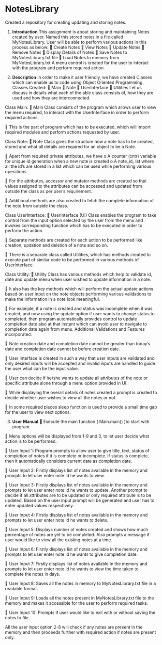 # NotesLibrary
Created a repository for creating updating and storing notes.
1.	**Introduction**
This assignment is about storing and maintaining Notes created by user. Named this stored notes in a file called MyNotesLibrary.
User will be able to perform various actions in this process as below:
	Create Notes
	View Notes
	Update Notes
	Remove Notes
	Display Details of Notes
	Save Notes to MyNotesLibrary.txt file
	Load Notes to memory from MyNotesLibrary.txt
A menu control is created for the user to interact with the program and perform required action.

2.	**Description**
In order to make it user friendly, we have created Classes which can enable us to code using Object Oriented Programming.
Classes Created:
	Main
	Note
	UserInterface
	Utilities
Let us discuss in details what each of the able class consists of, how they are used and how they are interconnected.

Class Main:
	Main Class consists of the program which allows user to view the menu required, to interact with the UserInterface in order to perform required actions.

	This is the part of program which has to be executed, which will import required modules and perform actions requested by user.  

Class Note:
	Note Class gives the structure how a note has to be created, stored and what all details are required for an object to be a Note.

	Apart from required private attributes, we have 
o	A counter (cntr) variable for unique id generation when a new note is created
o	A note_id_list where all the id’s are stored in a list which can be used while performing various operations.

	For the attributes, accessor and mutator methods are created so that values assigned to the attributes can be accessed and updated from outside the class as per user’s requirement.

	Additional methods are also created to fetch the complete information of the note from outside the class.

Class UserInterface:
	UserInterface (UI) Class enables the program to take control from the input option selected by the user from the menu and invokes corresponding function which has to be executed in order to perform the action.

	Separate methods are created for each action to be performed like creation, updation and deletion of a note and so on.

	There is a separate class called Utilities, which has methods created to execute part of similar code to be performed in various methods of UserInterface.

Class Utility:
	Utility Class has various methods which help to validate id, date and update menu when user wished to update information in a note.

	It also has the key methods which will perform the actual update actions based on user input on the note objects performing various validations to make the information in a note look meaningful.

	For example, if a note is created and status was incomplete when it was created, and now using the update option if user wants to change status to completed, then program automatically provides control to update completion date also at that instant which can avoid user to navigate to completion date again from menu.
Additional Validations and Features incorporated:

	Note creation date and completion date cannot be greater than today’s date and completion date cannot be before creation date.

	User interface is created in such a way that user inputs are validated and only desired inputs will be accepted and invalid inputs are handled to guide the user what can be the input value.

	User can decide if he/she wants to update all attributes of the note or specific attribute alone through a menu option provided in UI.

	While displaying the overall details of notes created a prompt is created to decide whether user wishes to view all the notes or not.

	In some required places sleep function is used to provide a small time gap for the user to view next options.

3.	**User Manual**
	Execute the main function ( Main.main() )to start with program.

	Menu options will be displayed from 1-9 and 0, to let user decide what action is to be performed.

	User Input 1: Program prompts to allow user to give title, text, status of completion of notes if it is complete or incomplete. If status is complete, then it automatically considers current date as completion date.

	User Input 2: Firstly displays list of notes available in the memory and prompts to let user enter note id he wants to view.

	User Input 3: Firstly displays list of notes available in the memory and prompts to let user enter note id he wants to update. Another prompt to decide if all attributes are to be updated or only required attribute is to be updated. Based on the user input prompt will be generated and user has to enter updated values respectively.

	User Input 4: Firstly displays list of notes available in the memory and prompts to let user enter note id he wants to delete.

	User Input 5: Displays number of notes created and shows how much percentage of notes are yet to be completed. Also prompts a message if user would like to view all the existing notes at a time.

	User Input 6: Firstly displays list of notes available in the memory and prompts to let user enter note id he wants to give completion date.

	User Input 7: Firstly displays list of notes available in the memory and prompts to let user enter note id he wants to view the time taken to complete the notes in days.

	User Input 8: Saves all the notes in memory to MyNotesLibrary.txt file in a readable format.

	User Input 9: Loads all the notes present in MyNotesLibrary.txt file to the memory and makes it accessible for the user to perform required tasks.

	User Input 10: Prompts if user would like to exit with or without saving the notes to file.

All the user input option 2-8 will check if any notes are present in the memory and then proceeds further with required action if notes are present only.
